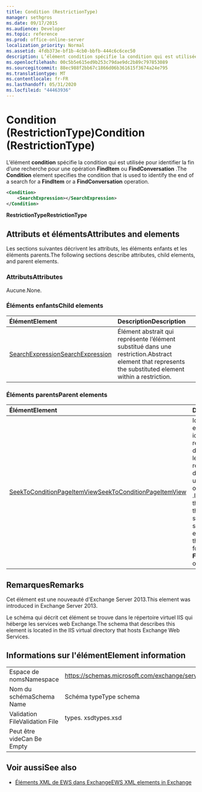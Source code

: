 ```yaml
---
title: Condition (RestrictionType)
manager: sethgros
ms.date: 09/17/2015
ms.audience: Developer
ms.topic: reference
ms.prod: office-online-server
localization_priority: Normal
ms.assetid: 4fdb373e-bf1b-4cb0-bbfb-444c6c6cec50
description: L’élément condition spécifie la condition qui est utilisée pour identifier la fin d’une recherche pour une opération FindItem ou FindConversation.
ms.openlocfilehash: 00c5b5e615ed9b253c79dae9dc2b89c797853089
ms.sourcegitcommit: 88ec988f2bb67c1866d06b361615f3674a24e795
ms.translationtype: MT
ms.contentlocale: fr-FR
ms.lasthandoff: 05/31/2020
ms.locfileid: "44463936"
---
```

# <a name="condition-restrictiontype"></a><span data-ttu-id="8ed76-103">Condition (RestrictionType)</span><span class="sxs-lookup"><span data-stu-id="8ed76-103">Condition (RestrictionType)</span></span>

<span data-ttu-id="8ed76-104">L’élément **condition** spécifie la condition qui est utilisée pour identifier la fin d’une recherche pour une opération **FindItem** ou **FindConversation** .</span><span class="sxs-lookup"><span data-stu-id="8ed76-104">The **Condition** element specifies the condition that is used to identify the end of a search for a **FindItem** or a **FindConversation** operation.</span></span> 
  
```XML
<Condition>
    <SearchExpression></SearchExpression>
</Condition>
```

 <span data-ttu-id="8ed76-105">**RestrictionType**</span><span class="sxs-lookup"><span data-stu-id="8ed76-105">**RestrictionType**</span></span>
## <a name="attributes-and-elements"></a><span data-ttu-id="8ed76-106">Attributs et éléments</span><span class="sxs-lookup"><span data-stu-id="8ed76-106">Attributes and elements</span></span>

<span data-ttu-id="8ed76-107">Les sections suivantes décrivent les attributs, les éléments enfants et les éléments parents.</span><span class="sxs-lookup"><span data-stu-id="8ed76-107">The following sections describe attributes, child elements, and parent elements.</span></span>
  
### <a name="attributes"></a><span data-ttu-id="8ed76-108">Attributs</span><span class="sxs-lookup"><span data-stu-id="8ed76-108">Attributes</span></span>

<span data-ttu-id="8ed76-109">Aucune.</span><span class="sxs-lookup"><span data-stu-id="8ed76-109">None.</span></span>
  
### <a name="child-elements"></a><span data-ttu-id="8ed76-110">Éléments enfants</span><span class="sxs-lookup"><span data-stu-id="8ed76-110">Child elements</span></span>

|<span data-ttu-id="8ed76-111">**Élément**</span><span class="sxs-lookup"><span data-stu-id="8ed76-111">**Element**</span></span>|<span data-ttu-id="8ed76-112">**Description**</span><span class="sxs-lookup"><span data-stu-id="8ed76-112">**Description**</span></span>|
|:-----|:-----|
|[<span data-ttu-id="8ed76-113">SearchExpression</span><span class="sxs-lookup"><span data-stu-id="8ed76-113">SearchExpression</span></span>](searchexpression.md) <br/> |<span data-ttu-id="8ed76-114">Élément abstrait qui représente l’élément substitué dans une restriction.</span><span class="sxs-lookup"><span data-stu-id="8ed76-114">Abstract element that represents the substituted element within a restriction.</span></span>  <br/> |
   
### <a name="parent-elements"></a><span data-ttu-id="8ed76-115">Éléments parents</span><span class="sxs-lookup"><span data-stu-id="8ed76-115">Parent elements</span></span>

|<span data-ttu-id="8ed76-116">**Élément**</span><span class="sxs-lookup"><span data-stu-id="8ed76-116">**Element**</span></span>|<span data-ttu-id="8ed76-117">**Description**</span><span class="sxs-lookup"><span data-stu-id="8ed76-117">**Description**</span></span>|
|:-----|:-----|
|[<span data-ttu-id="8ed76-118">SeekToConditionPageItemView</span><span class="sxs-lookup"><span data-stu-id="8ed76-118">SeekToConditionPageItemView</span></span>](seektoconditionpageitemview.md) <br/> |<span data-ttu-id="8ed76-119">Identifie la condition qui est utilisée pour identifier la fin d’une recherche, l’index de départ d’une recherche, les entrées maximales à renvoyer et l’orientation de la recherche pour une opération **FindItem** ou **FindConversation** .</span><span class="sxs-lookup"><span data-stu-id="8ed76-119">Identifies the condition that is used to identify the end of a search, the starting index of a search, the maximum entries to return, and the search directions for a **FindItem** or a **FindConversation** operation.</span></span>  <br/> |
   
## <a name="remarks"></a><span data-ttu-id="8ed76-120">Remarques</span><span class="sxs-lookup"><span data-stu-id="8ed76-120">Remarks</span></span>

<span data-ttu-id="8ed76-121">Cet élément est une nouveauté d'Exchange Server 2013.</span><span class="sxs-lookup"><span data-stu-id="8ed76-121">This element was introduced in Exchange Server 2013.</span></span>
  
<span data-ttu-id="8ed76-122">Le schéma qui décrit cet élément se trouve dans le répertoire virtuel IIS qui héberge les services web Exchange.</span><span class="sxs-lookup"><span data-stu-id="8ed76-122">The schema that describes this element is located in the IIS virtual directory that hosts Exchange Web Services.</span></span>
  
## <a name="element-information"></a><span data-ttu-id="8ed76-123">Informations sur l'élément</span><span class="sxs-lookup"><span data-stu-id="8ed76-123">Element information</span></span>

|||
|:-----|:-----|
|<span data-ttu-id="8ed76-124">Espace de noms</span><span class="sxs-lookup"><span data-stu-id="8ed76-124">Namespace</span></span>  <br/> |https://schemas.microsoft.com/exchange/services/2006/types  <br/> |
|<span data-ttu-id="8ed76-125">Nom du schéma</span><span class="sxs-lookup"><span data-stu-id="8ed76-125">Schema Name</span></span>  <br/> |<span data-ttu-id="8ed76-126">Schéma type</span><span class="sxs-lookup"><span data-stu-id="8ed76-126">Type schema</span></span>  <br/> |
|<span data-ttu-id="8ed76-127">Validation File</span><span class="sxs-lookup"><span data-stu-id="8ed76-127">Validation File</span></span>  <br/> |<span data-ttu-id="8ed76-128">types. xsd</span><span class="sxs-lookup"><span data-stu-id="8ed76-128">types.xsd</span></span>  <br/> |
|<span data-ttu-id="8ed76-129">Peut être vide</span><span class="sxs-lookup"><span data-stu-id="8ed76-129">Can Be Empty</span></span>  <br/> ||
   
## <a name="see-also"></a><span data-ttu-id="8ed76-130">Voir aussi</span><span class="sxs-lookup"><span data-stu-id="8ed76-130">See also</span></span>



- [<span data-ttu-id="8ed76-131">Éléments XML de EWS dans Exchange</span><span class="sxs-lookup"><span data-stu-id="8ed76-131">EWS XML elements in Exchange</span></span>](ews-xml-elements-in-exchange.md)

